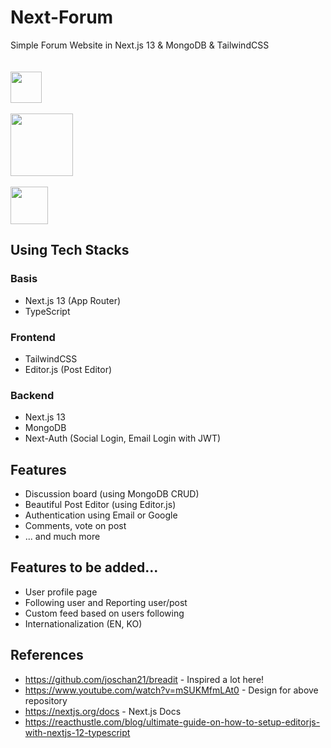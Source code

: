 # Next-Forum

Simple Forum Website in Next.js 13 & MongoDB & TailwindCSS <br /><br /><br />
<img src='https://upload.wikimedia.org/wikipedia/commons/thumb/8/8e/Nextjs-logo.svg/591px-Nextjs-logo.svg.png?20230404233503' height='50' ><br /><br/>
<img src='https://upload.wikimedia.org/wikipedia/commons/thumb/9/93/MongoDB_Logo.svg/2560px-MongoDB_Logo.svg.png' height='100'><br/><br/>
<img src='https://upload.wikimedia.org/wikipedia/commons/thumb/9/95/Tailwind_CSS_logo.svg/768px-Tailwind_CSS_logo.svg.png?20220224135351' height='60'>

## Using Tech Stacks

### Basis

- Next.js 13 (App Router)
- TypeScript

### Frontend

- TailwindCSS
- Editor.js (Post Editor)

### Backend

- Next.js 13
- MongoDB
- Next-Auth (Social Login, Email Login with JWT)

## Features

- Discussion board (using MongoDB CRUD)
- Beautiful Post Editor (using Editor.js)
- Authentication using Email or Google
- Comments, vote on post
- ... and much more

## Features to be added...

- User profile page
- Following user and Reporting user/post
- Custom feed based on users following
- Internationalization (EN, KO)

## References

- https://github.com/joschan21/breadit - Inspired a lot here!
- https://www.youtube.com/watch?v=mSUKMfmLAt0 - Design for above repository
- https://nextjs.org/docs - Next.js Docs
- https://reacthustle.com/blog/ultimate-guide-on-how-to-setup-editorjs-with-nextjs-12-typescript
